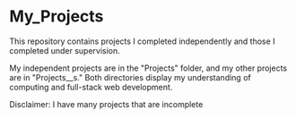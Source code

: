 # My_Projects

This repository contains projects I completed independently and those I completed under supervision. 

My independent projects are in the "Projects" folder, and my other projects are in "Projects__s." Both directories display my understanding of computing and full-stack web development.

Disclaimer: I have many projects that are incomplete



